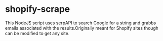 # shopify-scrape
This NodeJS script uses serpAPI to search Google for a string  and grabbs emails associated with the results.Originally meant for Shopify sites though can be modified to get any site.
